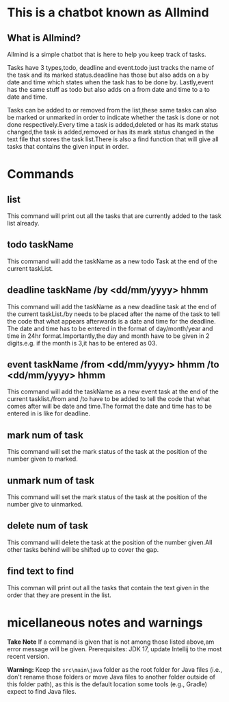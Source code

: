 # This is a chatbot known as Allmind

## What is Allmind?

Allmind is a simple chatbot that is here to help you keep track of tasks.

Tasks have 3 types,todo, deadline and event.todo just tracks the name of the task and its marked status.deadline has those but also adds on a by date and time which states when the task has to be done by.
Lastly,event has the same stuff as todo but also adds on a from date and time to a to date and time.

Tasks can be added to or removed from the list,these same tasks can also be marked or unmarked in order to indicate whether the task is done or not done respectively.Every time a task is added,deleted 
or has its mark status changed,the task is added,removed or has its mark status changed in the text file that stores the task list.There is also a find function that will give all tasks that contains the given input in order.


# Commands

## list

This command will print out all the tasks that are currently added to the task list already.

## todo taskName

This command will add the taskName as a new todo Task at the end of the current taskList.

## deadline taskName /by <dd/mm/yyyy> hhmm

This command will add the taskName as a new deadline task at the end of the current taskList./by needs to be placed after the name of the task to tell the code that what appears afterwards is a date and time for the deadline.
The date and time has to be entered in the format of day/month/year and time in 24hr format.Importantly,the day and month have to be given in 2 digits.e.g. if the month is 3,it has to be entered as 03.

## event taskName /from <dd/mm/yyyy> hhmm /to <dd/mm/yyyy> hhmm

This command will add the taskName as a new event task at the end of the current tasklist./from and /to have to be added to tell the code that what comes after will be date and time.The format the date and time has to be entered in is
like for deadline.

## mark num of task

This command will set the mark status of the task at the position of the number given to marked.

## unmark num of task

This command will set the mark status of the task at the position of the number give to uinmarked.

## delete num of task

This command will delete the task at the position of the number given.All other tasks behind will be shifted up to cover the gap.

## find text to find

This comman will print out all the tasks that contain the text given in the order that they are present in the list.



# micellaneous notes and warnings
**Take Note**  If a command is given that is not among those listed above,am error message will be given.
Prerequisites: JDK 17, update Intellij to the most recent version.

**Warning:** Keep the `src\main\java` folder as the root folder for Java files (i.e., don't rename those folders or move Java files to another folder outside of this folder path), as this is the default location some tools (e.g., Gradle) expect to find Java files.
